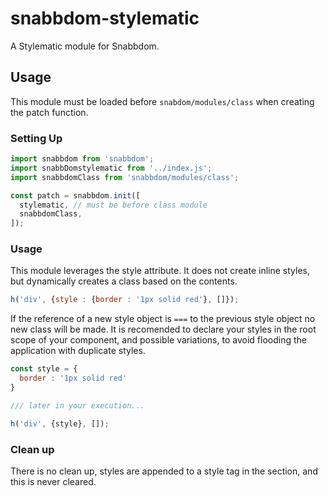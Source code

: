 # snabbdom-stylematic
A Stylematic module for Snabbdom.

## Usage

This module must be loaded before `snabdom/modules/class` when creating the patch function.

### Setting Up

```javascript
import snabbdom from 'snabbdom';
import snabbDomstylematic from '../index.js';
import snabbdomClass from 'snabbdom/modules/class';

const patch = snabbdom.init([
  stylematic, // must be before class module
  snabbdomClass,
]);
```


### Usage

This module leverages the style attribute. It does not create inline styles, but dynamically creates a class based on the contents.

```javascript
h('div', {style : {border : '1px solid red'}, []});
```

If the reference of a new style object is `===` to the previous style object no new class will be made.
It is recomended to declare your styles in the root scope of your component, and possible variations, to avoid flooding the application with duplicate styles.

```javascript
const style = {
  border : '1px solid red'
}

/// later in your execution...

h('div', {style}, []);

```


### Clean up

There is no clean up, styles are appended to a style tag in the <head> section, and this is never cleared.

